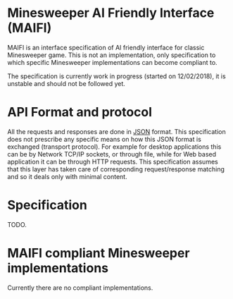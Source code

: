 # Minesweeper AI Friendly Interface (MAIFI)
MAIFI is an interface specification of AI friendly interface for classic Minesweeper game. This is not an implementation, only specification to which specific Minesweeper implementations can become compliant to.

The specification is currently work in progress (started on 12/02/2018), it is unstable and should not be followed yet. 

# API Format and protocol
All the requests and responses are done in [JSON](https://en.wikipedia.org/wiki/JSON) format. This specification does not prescribe any specific means on how this JSON format is exchanged (transport protocol). For example for desktop applications this can be by Network TCP/IP sockets, or through file, while for Web based application it can be through HTTP requests. This specification assumes that this layer has taken care of corresponding request/response matching and so it deals only with minimal content.

# Specification

TODO.


# MAIFI compliant Minesweeper implementations
Currently there are no compliant implementations.
